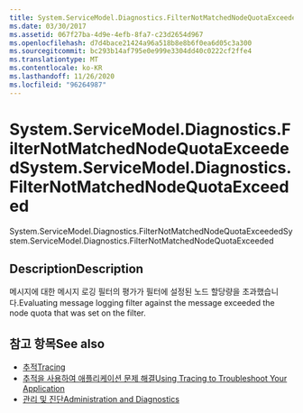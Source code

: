 ```yaml
---
title: System.ServiceModel.Diagnostics.FilterNotMatchedNodeQuotaExceeded
ms.date: 03/30/2017
ms.assetid: 067f27ba-4d9e-4efb-8fa7-c23d2654d967
ms.openlocfilehash: d7d4bace21424a96a518b8e8b6f0ea6d05c3a300
ms.sourcegitcommit: bc293b14af795e0e999e3304dd40c0222cf2ffe4
ms.translationtype: MT
ms.contentlocale: ko-KR
ms.lasthandoff: 11/26/2020
ms.locfileid: "96264987"
---
```

# <a name="systemservicemodeldiagnosticsfilternotmatchednodequotaexceeded"></a><span data-ttu-id="ea888-102">System.ServiceModel.Diagnostics.FilterNotMatchedNodeQuotaExceeded</span><span class="sxs-lookup"><span data-stu-id="ea888-102">System.ServiceModel.Diagnostics.FilterNotMatchedNodeQuotaExceeded</span></span>

<span data-ttu-id="ea888-103">System.ServiceModel.Diagnostics.FilterNotMatchedNodeQuotaExceeded</span><span class="sxs-lookup"><span data-stu-id="ea888-103">System.ServiceModel.Diagnostics.FilterNotMatchedNodeQuotaExceeded</span></span>  
  
## <a name="description"></a><span data-ttu-id="ea888-104">Description</span><span class="sxs-lookup"><span data-stu-id="ea888-104">Description</span></span>  

 <span data-ttu-id="ea888-105">메시지에 대한 메시지 로깅 필터의 평가가 필터에 설정된 노드 할당량을 초과했습니다.</span><span class="sxs-lookup"><span data-stu-id="ea888-105">Evaluating message logging filter against the message exceeded the node quota that was set on the filter.</span></span>  
  
## <a name="see-also"></a><span data-ttu-id="ea888-106">참고 항목</span><span class="sxs-lookup"><span data-stu-id="ea888-106">See also</span></span>

- [<span data-ttu-id="ea888-107">추적</span><span class="sxs-lookup"><span data-stu-id="ea888-107">Tracing</span></span>](index.md)
- [<span data-ttu-id="ea888-108">추적을 사용하여 애플리케이션 문제 해결</span><span class="sxs-lookup"><span data-stu-id="ea888-108">Using Tracing to Troubleshoot Your Application</span></span>](using-tracing-to-troubleshoot-your-application.md)
- [<span data-ttu-id="ea888-109">관리 및 진단</span><span class="sxs-lookup"><span data-stu-id="ea888-109">Administration and Diagnostics</span></span>](../index.md)
